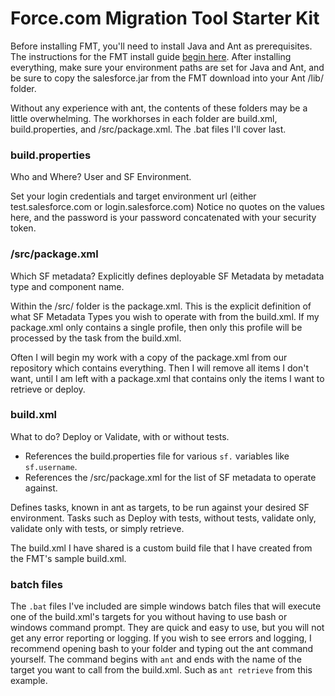 # Force.com Migration Tool Starter Kit
Before installing FMT, you'll need to install Java and Ant as prerequisites. The instructions for the FMT install guide [begin here](https://developer.salesforce.com/docs/atlas.en-us.daas.meta/daas/forcemigrationtool_container_install.htm). After installing everything, make sure your environment paths are set for Java and Ant, and be sure to copy the salesforce.jar from the FMT download into your Ant /lib/ folder.

Without any experience with ant, the contents of these folders may be a little overwhelming. The workhorses in each folder are build.xml, build.properties, and /src/package.xml. The .bat files I'll cover last.

### build.properties
Who and Where? User and SF Environment.

Set your login credentials and target environment url (either test.salesforce.com or login.salesforce.com) Notice no quotes on the values here, and the password is your password concatenated with your security token.

### /src/package.xml
Which SF metadata? Explicitly defines deployable SF Metadata by metadata type and component name.

Within the /src/ folder is the package.xml. This is the explicit definition of what SF Metadata Types you wish to operate with from the build.xml. If my package.xml only contains a single profile, then only this profile will be processed by the task from the build.xml.

Often I will begin my work with a copy of the package.xml from our repository which contains everything. Then I will remove all items I don't want, until I am left with a package.xml that contains only the items I want to retrieve or deploy.

### build.xml
What to do? Deploy or Validate, with or without tests.

 * References the build.properties file for various `sf.` variables like `sf.username`.
 * References the /src/package.xml for the list of SF metadata to operate against.

Defines tasks, known in ant as targets, to be run against your desired SF environment. Tasks such as Deploy with tests, without tests, validate only, validate only with tests, or simply retrieve.

The build.xml I have shared is a custom build file that I have created from the FMT's sample build.xml.

### batch files
The `.bat` files I've included are simple windows batch files that will execute one of the build.xml's targets for you without having to use bash or windows command prompt. They are quick and easy to use, but you will not get any error reporting or logging. If you wish to see errors and logging, I recommend opening bash to your folder and typing out the ant command yourself. The command begins with `ant` and ends with the name of the target you want to call from the build.xml. Such as `ant retrieve` from this example.
